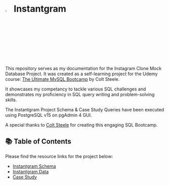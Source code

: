 # <img src="https://upload.wikimedia.org/wikipedia/commons/thumb/a/a5/Instagram_icon.png/900px-Instagram_icon.png?20200512141346" width="4%" height="4%"> Instantgram
This repository serves as my documentation for the Instagram Clone Mock Database Project.
It was created as a self-learning project for the Udemy course: [The Ultimate MySQL Bootcamp](https://www.udemy.com/course/the-ultimate-mysql-bootcamp-go-from-sql-beginner-to-expert/) by Colt Steele.

It showcases my competancy to tackle various SQL challenges and demonstrates my proficiency in SQL query writing and problem-solving skills.

The Instantgram Project Schema & Case Study Queries have been executed using PostgreSQL v15 on pgAdmin 4 GUI.

A special thanks to [Colt Steele](https://www.linkedin.com/in/coltsteele/) for creating this engaging SQL Bootcamp.

## 📚 Table of Contents
Please find the resource links for the project below:
- [Instantgram Schema](https://github.com/5ifar/Instantgram/tree/main/Instantgram%20Schema)
- [Instantgram Data](https://github.com/5ifar/Instantgram/tree/main/Instantgram%20Data)
- [Case Study](https://github.com/5ifar/Instantgram/tree/main/Case%20Study)
